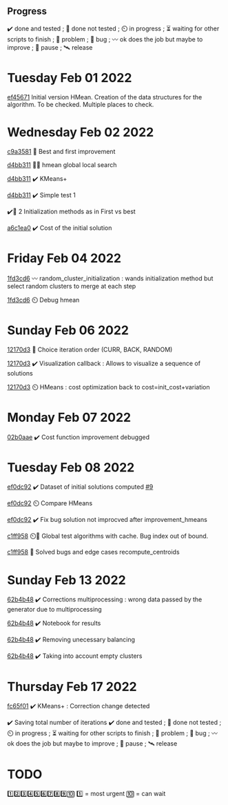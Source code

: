 ## Progress
✔️ done and tested ; 🔨 done not tested ; ⏲️ in progress ; ⏳ waiting for other scripts to finish ; 🚩 problem ; 🐛 bug ; 〰️ ok does the job but maybe to improve ; 🛑 pause ; 🛰️ release

# Tuesday Feb 01 2022
[ef45671](https://github.com/Rob174/MaitriseClustering/tree/ef4567111a1574f222cbe2243ae28a8e41406d77) Initial version HMean. Creation of the data structures for the algorithm. To be checked. Multiple places to check.
# Wednesday Feb 02 2022
[c9a3581](https://github.com/Rob174/MaitriseClustering/tree/c9a3581df4940583b887fd1b18e0e604f8dd2044) 🔨 Best and first improvement 

[d4bb311](https://github.com/Rob174/MaitriseClustering/tree/d4bb311deeaf93c2dfaa56e3a0390202db8c944f) 🐛🔨 hmean global local search

[d4bb311](https://github.com/Rob174/MaitriseClustering/tree/d4bb311deeaf93c2dfaa56e3a0390202db8c944f) ✔️ KMeans+ 

[d4bb311](https://github.com/Rob174/MaitriseClustering/tree/d4bb311deeaf93c2dfaa56e3a0390202db8c944f) ✔️ Simple test 1

✔️🚩 2 Initialization methods  as in First vs best

[a6c1ea0](https://github.com/Rob174/MaitriseClustering/tree/a6c1ea021bea534bb405618572a4d0d8c2b6499d) ✔️ Cost of the initial solution

# Friday Feb 04 2022

[1fd3cd6](https://github.com/Rob174/MaitriseClustering/tree/1fd3cd6a02d5e6366256575ed7e9795f3148cbba) 〰️ random_cluster_initialization : wands initialization method but select random clusters to merge at each step

[1fd3cd6](https://github.com/Rob174/MaitriseClustering/tree/1fd3cd6a02d5e6366256575ed7e9795f3148cbba) ⏲️ Debug hmean

# Sunday Feb 06 2022
[12170d3](https://github.com/Rob174/MaitriseClustering/tree/12170d39a3338487e653c728a27259ab9b24d8ec) 🔨 Choice iteration order (CURR, BACK, RANDOM)

[12170d3](https://github.com/Rob174/MaitriseClustering/tree/12170d39a3338487e653c728a27259ab9b24d8ec) ✔️ Visualization callback : Allows to visualize a sequence of solutions

[12170d3](https://github.com/Rob174/MaitriseClustering/tree/12170d39a3338487e653c728a27259ab9b24d8ec) ⏲️ HMeans : cost optimization back to cost=init_cost+variation


# Monday Feb 07 2022

[02b0aae](https://github.com/Rob174/MaitriseClustering/tree/02b0aae950ecc2fe494d286645bfc37baa15b3df) ✔️ Cost function improvement debugged

# Tuesday Feb 08 2022
[ef0dc92](https://github.com/Rob174/MaitriseClustering/tree/ef0dc9231e824e9ace1e2bda630b012367fd008f) ✔️ Dataset of initial solutions computed [#9](https://github.com/Rob174/MaitriseClustering/issues/9)

[ef0dc92](https://github.com/Rob174/MaitriseClustering/tree/ef0dc9231e824e9ace1e2bda630b012367fd008f) ⏲️ Compare HMeans

[ef0dc92](https://github.com/Rob174/MaitriseClustering/tree/ef0dc9231e824e9ace1e2bda630b012367fd008f) ✔️ Fix bug solution not improcved after improvement_hmeans

[c1ff958](https://github.com/Rob174/MaitriseClustering/tree/c1ff958b0ce7b672fb7d88ec701221941e7da945) ⏲️🐛 Global test algorithms with cache. Bug index out of bound. 

[c1ff958](https://github.com/Rob174/MaitriseClustering/tree/c1ff958b0ce7b672fb7d88ec701221941e7da945) 🔨 Solved bugs and edge cases recompute_centroids 

# Sunday Feb 13 2022
[62b4b48](https://github.com/Rob174/MaitriseClustering/tree/62b4b4879a9bd65e3e1f3df75a40f5c551e4d115) ✔️ Corrections multiprocessing : wrong data passed by the generator due to multiprocessing 

[62b4b48](https://github.com/Rob174/MaitriseClustering/tree/62b4b4879a9bd65e3e1f3df75a40f5c551e4d115) ✔️ Notebook for results 

[62b4b48](https://github.com/Rob174/MaitriseClustering/tree/62b4b4879a9bd65e3e1f3df75a40f5c551e4d115) ✔️ Removing unecessary balancing 

[62b4b48](https://github.com/Rob174/MaitriseClustering/tree/62b4b4879a9bd65e3e1f3df75a40f5c551e4d115) ✔️ Taking into account empty clusters

# Thursday Feb 17 2022
[fc65f01](https://github.com/Rob174/MaitriseClustering/tree/fc65f01583bb32a9874df69bfe2c60db1771ce66) ✔️ KMeans+ : Correction change detected

✔️ Saving total number of iterations 
✔️ done and tested ; 🔨 done not tested ; ⏲️ in progress ; ⏳ waiting for other scripts to finish ; 🚩 problem ; 🐛 bug ; 〰️ ok does the job but maybe to improve ; 🛑 pause ; 🛰️ release

# TODO 
1️⃣2️⃣3️⃣4️⃣5️⃣6️⃣7️⃣8️⃣9️⃣🔟 1️⃣ = most urgent 🔟 = can wait
